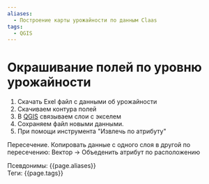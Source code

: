 ```yaml
---
aliases:
  - Построение карты урожайности по данным Claas
tags:
  - QGIS
---
```

# Окрашивание полей по уровню урожайности

1. Скачать Exel файл с данными об урожайности
2. Скачиваем контура полей
3. В [QGIS](QGIS.md) связываем слои с экселем
4. Сохраняем файл новыми данными.
5. При помощи инструмента "Извлечь по атрибуту" 


Пересечение. Копировать данные с одного слоя в другой по пересечению:
Вектор -> Объеденить атрибут по расположению


Псевдонимы: {{page.aliases}} <br>
Теги: {{page.tags}}
